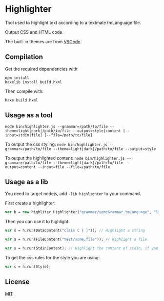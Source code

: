 # Highlighter

Tool used to highlight text according to a textmate tmLanguage file.

Output CSS and HTML code.

The built-in themes are from [VSCode](https://github.com/Microsoft/vscode).

## Compilation

Get the required dependencies with:
```
npm install
haxelib install build.hxml
```

Then compile with:
```
haxe build.hxml
```

## Usage as a tool

```
node bin/highlighter.js --grammar=/path/to/file --theme=light|dark|/path/to/file --output=style|content [--input=stdin|file] [--file=/path/to/file]
```

To output the css styling:
`node bin/highlighter.js --grammar=/path/to/file --theme=light|dark|/path/to/file --output=style`

To output the highlighted content:
`node bin/highlighter.js --grammar=/path/to/file --theme=light|dark|/path/to/file --output=content --input=file --file=/path/to/file`

## Usage as a lib

You need to target nodejs, add `-lib highlighter` to your command.

First create a highlighter:
```haxe
var h = new highliter.Highlighter("grammar/someGrammar.tmLanguage", "light");
```

Then you can use it to highlight:
```haxe
var s = h.run(DataContent("class C { }")); // Highlight a string

var s = h.run(FileContent("test/some.file")); // Highlight a file

var s = h.run(StdinContent); // Highlight the content of stdin, if you pipe a file
```

To get the css rules for the style you are using:
```haxe
var s = h.run(Style);
```

## License

[MIT](LICENSE.md)
